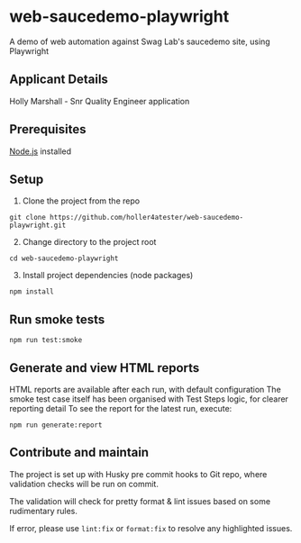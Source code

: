 # web-saucedemo-playwright

A demo of web automation against Swag Lab's saucedemo site, using Playwright

## Applicant Details 
Holly Marshall - Snr Quality Engineer application

## Prerequisites
[Node.js](https://nodejs.org/) installed

## Setup
1. Clone the project from the repo 
```
git clone https://github.com/holler4atester/web-saucedemo-playwright.git
```
2. Change directory to the project root
```
cd web-saucedemo-playwright
```
3. Install project dependencies (node packages)
```
npm install
```

## Run smoke tests

```
npm run test:smoke
```

## Generate and view HTML reports
HTML reports are available after each run, with default configuration 
The smoke test case itself has been organised with Test Steps logic, for clearer reporting detail 
To see the report for the latest run, execute: 

```
npm run generate:report
```

## Contribute and maintain

The project is set up with Husky pre commit hooks to Git repo, where validation checks will be run on commit. 

The validation will check for pretty format & lint issues based on some rudimentary rules. 

If error, please use `lint:fix` or `format:fix` to resolve any highlighted issues. 



